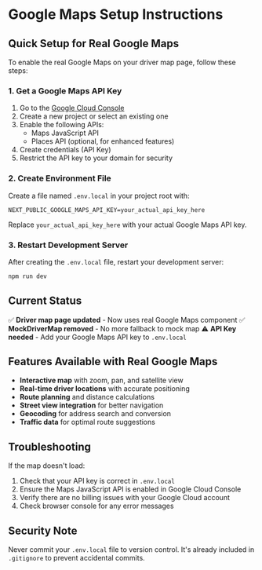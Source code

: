 # Google Maps Setup Instructions

## Quick Setup for Real Google Maps

To enable the real Google Maps on your driver map page, follow these steps:

### 1. Get a Google Maps API Key

1. Go to the [Google Cloud Console](https://console.cloud.google.com/)
2. Create a new project or select an existing one
3. Enable the following APIs:
   - Maps JavaScript API
   - Places API (optional, for enhanced features)
4. Create credentials (API Key)
5. Restrict the API key to your domain for security

### 2. Create Environment File

Create a file named `.env.local` in your project root with:

```
NEXT_PUBLIC_GOOGLE_MAPS_API_KEY=your_actual_api_key_here
```

Replace `your_actual_api_key_here` with your actual Google Maps API key.

### 3. Restart Development Server

After creating the `.env.local` file, restart your development server:

```bash
npm run dev
```

## Current Status

✅ **Driver map page updated** - Now uses real Google Maps component
✅ **MockDriverMap removed** - No more fallback to mock map
⚠️ **API Key needed** - Add your Google Maps API key to `.env.local`

## Features Available with Real Google Maps

- **Interactive map** with zoom, pan, and satellite view
- **Real-time driver locations** with accurate positioning  
- **Route planning** and distance calculations
- **Street view integration** for better navigation
- **Geocoding** for address search and conversion
- **Traffic data** for optimal route suggestions

## Troubleshooting

If the map doesn't load:
1. Check that your API key is correct in `.env.local`
2. Ensure the Maps JavaScript API is enabled in Google Cloud Console
3. Verify there are no billing issues with your Google Cloud account
4. Check browser console for any error messages

## Security Note

Never commit your `.env.local` file to version control. It's already included in `.gitignore` to prevent accidental commits.
